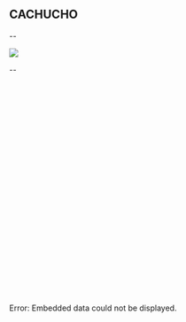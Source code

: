 ## CACHUCHO




--

<img src="{{ site.baseurl }}/img/pc1.gif">

--

<object data="http://play.grafana.org/dashboard/db/annotations?from=1455860184310&to=1455868164854" width="100%" height="700">
    <embed src="http://play.grafana.org/dashboard/db/annotations?from=1455860184310&to=1455868164854" width="550" height="400"> </embed>
    Error: Embedded data could not be displayed.
</object>


